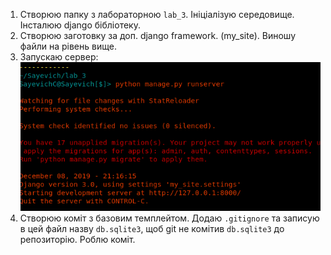 1. Створюю папку з лабораторною `lab_3`. Ініціалізую середовище. Інсталюю django бібліотеку.
2. Створюю заготовку за доп. django framework. (my_site). Виношу файли на рівень вище.
3. Запускаю сервер:
![](img/runserver.png)
4. Створюю коміт з базовим темплейтом. Додаю `.gitignore` та записую в цей файл назву `db.sqlite3`, щоб git не комітив `db.sqlite3` до репозиторію. Роблю коміт.